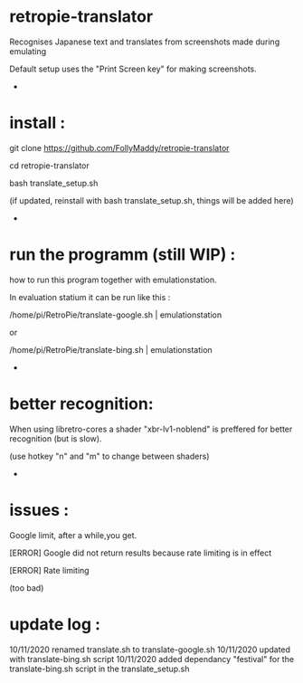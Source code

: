 # retropie-translator

Recognises Japanese text and translates from screenshots made during emulating

Default setup uses the "Print Screen key" for making screenshots.


-

# install :

git clone https://github.com/FollyMaddy/retropie-translator

cd retropie-translator

bash translate_setup.sh

(if updated, reinstall with bash translate_setup.sh, things will be added here)

-

# run the programm (still WIP) :

how to run this program together with emulationstation.

In evaluation statium it can be run like this :

/home/pi/RetroPie/translate-google.sh | emulationstation

or

/home/pi/RetroPie/translate-bing.sh | emulationstation


-

# better recognition:

When using libretro-cores a shader "xbr-lv1-noblend" is preffered for better recognition (but is slow).

(use hotkey "n" and "m" to change between shaders)


-

# issues :

Google limit, after a while,you get.

[ERROR] Google did not return results because rate limiting is in effect

[ERROR] Rate limiting

(too bad)


# update log :

10/11/2020 renamed translate.sh to translate-google.sh
10/11/2020 updated with translate-bing.sh script 
10/11/2020 added dependancy "festival" for the translate-bing.sh script in the translate_setup.sh

